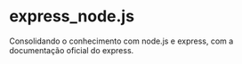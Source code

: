 # express_node.js
Consolidando o conhecimento com node.js e express, com a documentação oficial do express.
